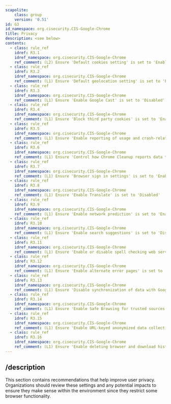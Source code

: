```yaml
---
scapolite:
    class: group
    version: '0.51'
id: G3
id_namespace: org.cisecurity.CIS-Google-Chrome
title: Privacy
description: <see below>
contents:
  - class: rule_ref
    idref: R3.1
    idref_namespace: org.cisecurity.CIS-Google-Chrome
    ref_comment: (L2) Ensure 'Default cookies setting' is set to 'Enabled' ( ...
  - class: rule_ref
    idref: R3.2
    idref_namespace: org.cisecurity.CIS-Google-Chrome
    ref_comment: (L1) Ensure 'Default geolocation setting' is set to 'Enable ...
  - class: rule_ref
    idref: R3.3
    idref_namespace: org.cisecurity.CIS-Google-Chrome
    ref_comment: (L1) Ensure 'Enable Google Cast' is set to 'Disabled'
  - class: rule_ref
    idref: R3.4
    idref_namespace: org.cisecurity.CIS-Google-Chrome
    ref_comment: (L1) Ensure 'Block third party cookies' is set to 'Enabled'
  - class: rule_ref
    idref: R3.5
    idref_namespace: org.cisecurity.CIS-Google-Chrome
    ref_comment: (L1) Ensure 'Enable reporting of usage and crash-related da ...
  - class: rule_ref
    idref: R3.6
    idref_namespace: org.cisecurity.CIS-Google-Chrome
    ref_comment: (L1) Ensure 'Control how Chrome Cleanup reports data to Goo ...
  - class: rule_ref
    idref: R3.7
    idref_namespace: org.cisecurity.CIS-Google-Chrome
    ref_comment: (L1) Ensure 'Browser sign in settings' is set to 'Enabled'  ...
  - class: rule_ref
    idref: R3.8
    idref_namespace: org.cisecurity.CIS-Google-Chrome
    ref_comment: (L1) Ensure 'Enable Translate' is set to 'Disabled'
  - class: rule_ref
    idref: R3.9
    idref_namespace: org.cisecurity.CIS-Google-Chrome
    ref_comment: (L1) Ensure 'Enable network prediction' is set to 'Enabled' ...
  - class: rule_ref
    idref: R3.10
    idref_namespace: org.cisecurity.CIS-Google-Chrome
    ref_comment: (L1) Ensure 'Enable search suggestions' is set to 'Disabled ...
  - class: rule_ref
    idref: R3.11
    idref_namespace: org.cisecurity.CIS-Google-Chrome
    ref_comment: (L1) Ensure 'Enable or disable spell checking web service'  ...
  - class: rule_ref
    idref: R3.12
    idref_namespace: org.cisecurity.CIS-Google-Chrome
    ref_comment: (L1) Ensure 'Enable alternate error pages' is set to 'Disab ...
  - class: rule_ref
    idref: R3.13
    idref_namespace: org.cisecurity.CIS-Google-Chrome
    ref_comment: (L1) Ensure 'Disable synchronization of data with Google' i ...
  - class: rule_ref
    idref: R3.14
    idref_namespace: org.cisecurity.CIS-Google-Chrome
    ref_comment: (L1) Ensure 'Enable Safe Browsing for trusted sources' is s ...
  - class: rule_ref
    idref: R3.15
    idref_namespace: org.cisecurity.CIS-Google-Chrome
    ref_comment: (L1) Ensure 'Enable URL-keyed anonymized data collection' i ...
  - class: rule_ref
    idref: R3.16
    idref_namespace: org.cisecurity.CIS-Google-Chrome
    ref_comment: (L1) Ensure 'Enable deleting browser and download history'  ...
---
```



## /description

This section contains recommendations that help improve user privacy.
Organizations should review these settings and any potential impacts to
ensure they make sense within the environment since they restrict some
browser functionality.
